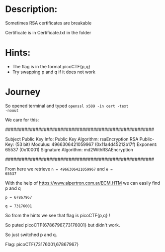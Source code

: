 # Description:
Sometimes RSA certificates are breakable

Certificate is in Certificate.txt in the folder
# Hints:
- The flag is in the format picoCTF{p,q}
- Try swapping p and q if it does not work

# Journey

So opened terminal and typed <code>openssl x509 -in cert -text -noout</code>

We care for this:

######################################################

Subject Public Key Info:
            Public Key Algorithm: rsaEncryption
                RSA Public-Key: (53 bit)
                Modulus: 4966306421059967 (0x11a4d45212b17f)
                Exponent: 65537 (0x10001)
    Signature Algorithm: md2WithRSAEncryption
    
######################################################

From here we retrieve <code>n = 4966306421059967</code> and <code>e = 65537</code>

With the help of https://www.alpertron.com.ar/ECM.HTM we can easily find p and q

<code>p = 67867967</code>

<code>q = 73176001</code>

So from the hints we see that flag is picoCTF{p,q} !

So puted picoCTF{67867967,73176001} but didn't work.

So just switched p and q.

Flag: picoCTF{73176001,67867967}
